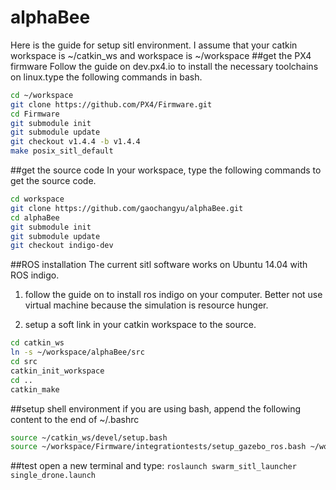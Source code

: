 # alphaBee
Here is the guide for setup sitl environment. I assume that your catkin workspace is ~/catkin_ws and workspace is ~/workspace
##get the PX4 firmware
Follow the guide on dev.px4.io to install the necessary toolchains on linux.type the following commands in bash.
```bash
cd ~/workspace
git clone https://github.com/PX4/Firmware.git
cd Firmware
git submodule init
git submodule update
git checkout v1.4.4 -b v1.4.4
make posix_sitl_default
```

##get the source code
In your workspace, type the following commands to get the source code.
```bash
cd workspace
git clone https://github.com/gaochangyu/alphaBee.git
cd alphaBee
git submodule init
git submodule update
git checkout indigo-dev
```

##ROS installation
The current sitl software works on Ubuntu 14.04 with ROS indigo.

1. follow the guide on to install ros indigo on your computer. Better not use virtual machine because the simulation is resource hunger.

2. setup a soft link in your catkin workspace to the source.
```bash
cd catkin_ws
ln -s ~/workspace/alphaBee/src
cd src
catkin_init_workspace
cd ..
catkin_make
```

##setup shell environment
if you are using bash, append the following content to the end of ~/.bashrc
```bash
source ~/catkin_ws/devel/setup.bash
source ~/workspace/Firmware/integrationtests/setup_gazebo_ros.bash ~/workspace/Firmware
```

##test
open a new terminal and type:
`roslaunch swarm_sitl_launcher single_drone.launch`

